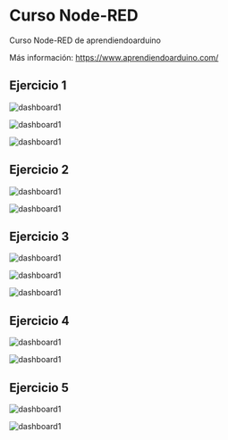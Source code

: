 # Curso Node-RED
Curso Node-RED de aprendiendoarduino

Más información: https://www.aprendiendoarduino.com/

## Ejercicio 1
![dashboard1](04-Ejercicio%20Final/Ejercicio_1/Dashboard_1.png)

![dashboard1](04-Ejercicio%20Final/Ejercicio_1/Ejercicio_1-1.png)

![dashboard1](04-Ejercicio%20Final/Ejercicio_1/Ejercicio_1-2.png)

## Ejercicio 2
![dashboard1](04-Ejercicio%20Final/Ejercicio_2/Dashboard_2.png)

![dashboard1](04-Ejercicio%20Final/Ejercicio_2/Ejercicio_2.png)

## Ejercicio 3
![dashboard1](04-Ejercicio%20Final/Ejercicio_3/Ejercicio_3.png)

![dashboard1](04-Ejercicio%20Final/Ejercicio_3/Ejercicio_3-flow.png)

![dashboard1](04-Ejercicio%20Final/Ejercicio_3/Ejercicio_3-subflow.png)

## Ejercicio 4
![dashboard1](04-Ejercicio%20Final/Ejercicio_4/Ejercicio_4_Dashboard.png)

![dashboard1](04-Ejercicio%20Final/Ejercicio_4/Ejercicio_4_Flow.png)


## Ejercicio 5
![dashboard1](04-Ejercicio%20Final/Ejercicio_5/Dashboard_5.png)

![dashboard1](04-Ejercicio%20Final/Ejercicio_5/Ejercicio_5-Flow.png)


